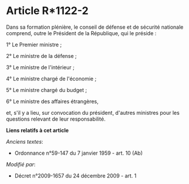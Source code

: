 # Article R*1122-2

Dans sa formation plénière, le conseil de défense et de sécurité nationale comprend, outre le Président de la République, qui
le préside : 

1° Le Premier ministre ; 

2° Le ministre de la défense ; 

3° Le ministre de l'intérieur ; 

4° Le ministre chargé de l'économie ; 

5° Le ministre chargé du budget ; 

6° Le ministre des affaires étrangères, 

et, s'il y a lieu, sur convocation du président, d'autres ministres pour les questions relevant de leur responsabilité.

**Liens relatifs à cet article**

_Anciens textes_:

  - Ordonnance n°59-147 du 7 janvier 1959 - art. 10 (Ab)

_Modifié par_:

  - Décret n°2009-1657 du 24 décembre 2009 - art. 1
